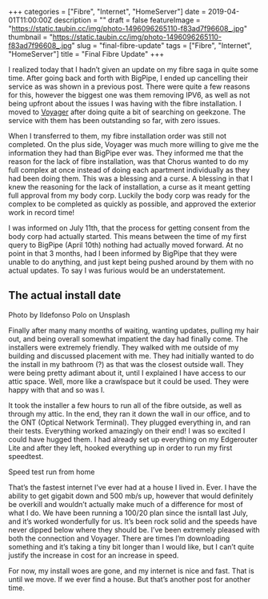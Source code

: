 +++
categories = ["Fibre", "Internet", "HomeServer"]
date = 2019-04-01T11:00:00Z
description = ""
draft = false
featureImage = "https://static.taubin.cc/img/photo-1496096265110-f83ad7f96608_.jpg"
thumbnail = "https://static.taubin.cc/img/photo-1496096265110-f83ad7f96608_.jpg"
slug = "final-fibre-update"
tags = ["Fibre", "Internet", "HomeServer"]
title = "Final Fibre Update"
+++


I realized today that I hadn’t given an update on my fibre saga in quite some time. After going back and forth with BigPipe, I ended up cancelling their service as was shown in a previous post. There were quite a few reasons for this, however the biggest one was them removing IPV6, as well as not being upfront about the issues I was having with the fibre installation. I moved to [Voyager](https://voyager.nz) after doing quite a bit of searching on geekzone. The service with them has been outstanding so far, with zero issues.

When I transferred to them, my fibre installation order was still not completed. On the plus side, Voyager was much more willing to give me the information they had than BigPipe ever was. They informed me that the reason for the lack of fibre installation, was that Chorus wanted to do my full complex at once instead of doing each apartment individually as they had been doing them. This was a blessing and a curse. A blessing in that I knew the reasoning for the lack of installation, a curse as it meant getting full approval from my body corp. Luckily the body corp was ready for the complex to be completed as quickly as possible, and approved the exterior work in record time!

I was informed on July 11th, that the process for getting consent from the body corp had actually started. This means between the time of my first query to BigPipe (April 10th) nothing had actually moved forward. At no point in that 3 months, had I been informed by BigPipe that they were unable to do anything, and just kept being pushed around by them with no actual updates. To say I was furious would be an understatement.

## The actual install date

Photo by Ildefonso Polo on Unsplash

Finally after many many months of waiting, wanting updates, pulling my hair out, and being overall somewhat impatient the day had finally come. The installers were extremely friendly. They walked with me outside of my building and discussed placement with me. They had initially wanted to do the install in my bathroom (?) as that was the closest outside wall. They were being pretty adimant about it, until I explained I have access to our attic space. Well, more like a crawlspace but it could be used. They were happy with that and so was I.

It took the installer a few hours to run all of the fibre outside, as well as through my attic. In the end, they ran it down the wall in our office, and to the ONT (Optical Network Terminal). They plugged everything in, and ran their tests. Everything worked amazingly on their end! I was so excited I could have hugged them. I had already set up everything on my Edgerouter Lite and after they left, hooked everything up in order to run my first speedtest.

Speed test run from home

That’s the fastest internet I’ve ever had at a house I lived in. Ever. I have the ability to get gigabit down and 500 mb/s up, however that would definitely be overkill and wouldn’t actually make much of a difference for most of what I do. We have been running a 100/20 plan since the isntall last July, and it’s worked wonderfully for us. It’s been rock solid and the speeds have never dipped below where they should be. I’ve been extremely pleased with both the connection and Voyager. There are times I’m downloading something and it’s taking a tiny bit longer than I would like, but I can’t quite justify the increase in cost for an increase in speed.

For now, my install woes are gone, and my internet is nice and fast. That is until we move. If we ever find a house. But that’s another post for another time.

